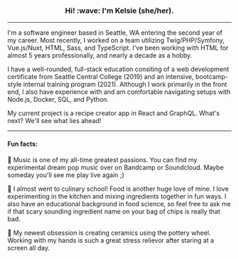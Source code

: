 <h3 align="center">Hi! :wave: I'm Kelsie (she/her).</h3>

<hr>

I'm a software engineer based in Seattle, WA entering the second year of my career. Most recently, I worked on a team utilizing Twig/PHP/Symfony, Vue.js/Nuxt, HTML, Sass, and TypeScript. I've been working with HTML for almost 5 years professionally, and nearly a decade as a hobby.

I have a well-rounded, full-stack education consiting of a web development certificate from Seattle Central College (2019) and an intensive, bootcamp-style internal training program (2021). Although I work primarily in the front end, I also have experience with and am comfortable navigating setups with Node.js, Docker, SQL, and Python.

My current project is a recipe creator app in React and GraphQL. What's next? We'll see what lies ahead!

<hr>

<h4>Fun facts:</h4>

:large_blue_circle:  Music is one of my all-time greatest passions. You can find my experimental dream pop music over on Bandcamp or Soundcloud. Maybe someday you'll see me play live again ;)

:large_blue_circle:  I almost went to culinary school! Food is another huge love of mine. I love experimenting in the kitchen and mixing ingredients together in fun ways. I also have an educational background in food science, so feel free to ask me if that scary sounding ingredient name on your bag of chips is really that bad.

:large_blue_circle:  My newest obsession is creating ceramics using the pottery wheel. Working with my hands is such a great stress relievor after staring at a screen all day.
